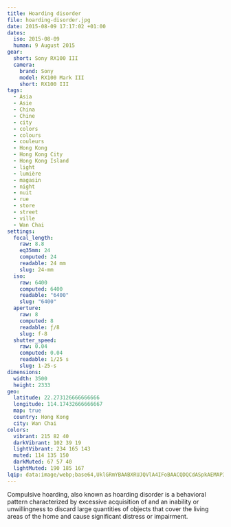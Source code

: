 ```yaml
---
title: Hoarding disorder
file: hoarding-disorder.jpg
date: 2015-08-09 17:17:02 +01:00
dates:
  iso: 2015-08-09
  human: 9 August 2015
gear:
  short: Sony RX100 III
  camera:
    brand: Sony
    model: RX100 Mark III
    short: RX100 III
tags:
  - Asia
  - Asie
  - China
  - Chine
  - city
  - colors
  - colours
  - couleurs
  - Hong Kong
  - Hong Kong City
  - Hong Kong Island
  - light
  - lumière
  - magasin
  - night
  - nuit
  - rue
  - store
  - street
  - ville
  - Wan Chai
settings:
  focal_length:
    raw: 8.8
    eq35mm: 24
    computed: 24
    readable: 24 mm
    slug: 24-mm
  iso:
    raw: 6400
    computed: 6400
    readable: "6400"
    slug: "6400"
  aperture:
    raw: 8
    computed: 8
    readable: ƒ/8
    slug: f-8
  shutter_speed:
    raw: 0.04
    computed: 0.04
    readable: 1/25 s
    slug: 1-25-s
dimensions:
  width: 3500
  height: 2333
geo:
  latitude: 22.273126666666666
  longitude: 114.17432666666667
  map: true
  country: Hong Kong
  city: Wan Chai
colors:
  vibrant: 215 82 40
  darkVibrant: 102 39 19
  lightVibrant: 234 165 143
  muted: 114 135 150
  darkMuted: 67 57 40
  lightMuted: 190 185 167
lqip: data:image/webp;base64,UklGRmYBAABXRUJQVlA4IFoBAACQDQCdASpkAEMAP3Gqylo0rbw6rbd7M4AuCWUAz2dRq/7FkgrClw8IuLWDIHnv21hcRAU8pe4zSwu/66PdZww7aU/XFSHpFU4AZnOPDm1ndj0OPZ3EaxCrNYYuUHO+ea/Q62C3VocJCfNH538BHQ+lb+Vp8QAA/u9Xq+Ro0EB5Sz7rwqc2iS6aFzsdfdOzJuMztpieAEKLwuqbXFBz88v/RSgyNBNXeVzB+mwqBQ7g4oPx7LvAG8i+m8xnN5f6P7tku50hv8LwwWNDKp4h7ddJczikpICr8urvEd8LBgdjwAt+hcfh+PicUd162fnqQ/sSHXVZOthMLOA0nbXmp2RVV6t20nN4C3Re7azBzxxdF9YMddw8O5WPQnoshRh9dOt3JsXsQ2B4H2Z4DTsIfQh96H/okyqlx8IA29qVZtPRhr3S5n69iIhfb1al3qz8zbgZSpTHzg4AAAAA
---
```


Compulsive hoarding, also known as hoarding disorder is a behavioral pattern characterized by excessive acquisition of and an inability or unwillingness to discard large quantities of objects that cover the living areas of the home and cause significant distress or impairment.
